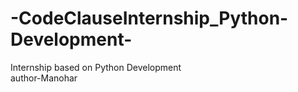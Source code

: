 # -CodeClauseInternship_Python-Development-
Internship based on Python Development<br>
author-Manohar
